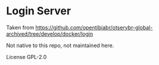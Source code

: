 Login Server
============

Taken from https://github.com/opentibiabr/otservbr-global-archived/tree/develop/docker/login

Not native to this repo, not maintained here.

License GPL-2.0

